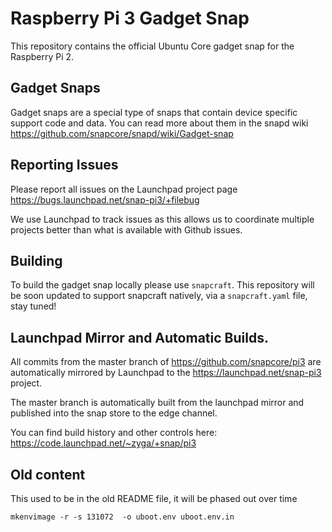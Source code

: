 # Raspberry Pi 3 Gadget Snap

This repository contains the official Ubuntu Core gadget snap for the Raspberry
Pi 2.

## Gadget Snaps

Gadget snaps are a special type of snaps that contain device specific support
code and data. You can read more about them in the snapd wiki
https://github.com/snapcore/snapd/wiki/Gadget-snap

## Reporting Issues

Please report all issues on the Launchpad project page
https://bugs.launchpad.net/snap-pi3/+filebug

We use Launchpad to track issues as this allows us to coordinate multiple
projects better than what is available with Github issues.

## Building

To build the gadget snap locally please use `snapcraft`. This repository will
be soon updated to support snapcraft natively, via a `snapcraft.yaml` file,
stay tuned!

## Launchpad Mirror and Automatic Builds.

All commits from the master branch of https://github.com/snapcore/pi3 are
automatically mirrored by Launchpad to the https://launchpad.net/snap-pi3
project.

The master branch is automatically built from the launchpad mirror and
published into the snap store to the edge channel.

You can find build history and other controls here: https://code.launchpad.net/~zyga/+snap/pi3

## Old content

This used to be in the old README file, it will be phased out over time

```
mkenvimage -r -s 131072  -o uboot.env uboot.env.in
```
